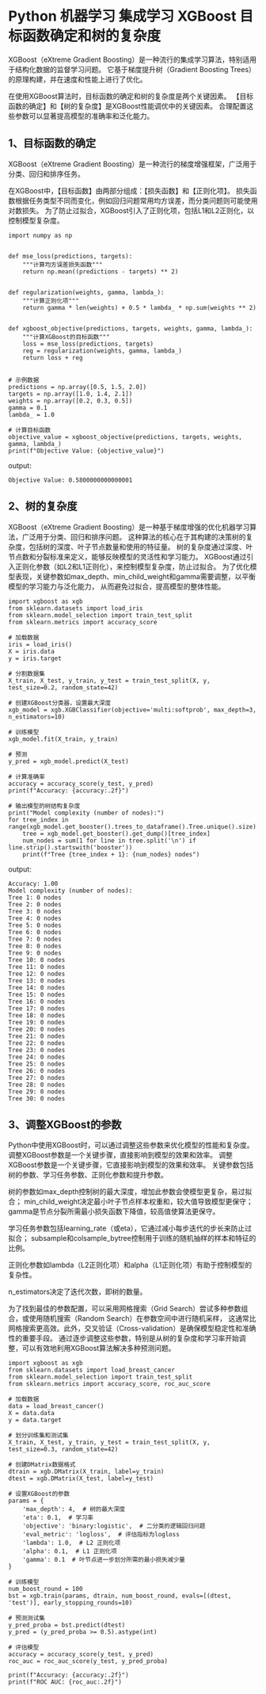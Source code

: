 # Python 机器学习 集成学习 XGBoost 目标函数确定和树的复杂度

XGBoost（eXtreme Gradient Boosting）是一种流行的集成学习算法，特别适用于结构化数据的监督学习问题。
它基于梯度提升树（Gradient Boosting Trees）的原理构建，并在速度和性能上进行了优化。

在使用XGBoost算法时，目标函数的确定和树的复杂度是两个关键因素。
【目标函数的确定】和【树的复杂度】是XGBoost性能调优中的关键因素。
合理配置这些参数可以显著提高模型的准确率和泛化能力。

## 1、目标函数的确定
XGBoost（eXtreme Gradient Boosting）是一种流行的梯度增强框架，广泛用于分类、回归和排序任务。

在XGBoost中，【目标函数】由两部分组成：【损失函数】和【正则化项】。
损失函数根据任务类型不同而变化，例如回归问题常用均方误差，而分类问题则可能使用对数损失。
为了防止过拟合，XGBoost引入了正则化项，包括L1和L2正则化，以控制模型复杂度。

```text
import numpy as np


def mse_loss(predictions, targets):
    """计算均方误差损失函数"""
    return np.mean((predictions - targets) ** 2)


def regularization(weights, gamma, lambda_):
    """计算正则化项"""
    return gamma * len(weights) + 0.5 * lambda_ * np.sum(weights ** 2)


def xgboost_objective(predictions, targets, weights, gamma, lambda_):
    """计算XGBoost的目标函数"""
    loss = mse_loss(predictions, targets)
    reg = regularization(weights, gamma, lambda_)
    return loss + reg


# 示例数据
predictions = np.array([0.5, 1.5, 2.0])
targets = np.array([1.0, 1.4, 2.1])
weights = np.array([0.2, 0.3, 0.5])
gamma = 0.1
lambda_ = 1.0

# 计算目标函数
objective_value = xgboost_objective(predictions, targets, weights, gamma, lambda_)
print(f"Objective Value: {objective_value}")
```
output:
```text
Objective Value: 0.5800000000000001
```

## 2、树的复杂度
XGBoost（eXtreme Gradient Boosting）是一种基于梯度增强的优化机器学习算法，广泛用于分类、回归和排序问题。
这种算法的核心在于其构建的决策树的复杂度，包括树的深度、叶子节点数量和使用的特征量。
树的复杂度通过深度、叶节点数和分裂标准来定义，能够反映模型的灵活性和学习能力。
XGBoost通过引入正则化参数（如L2和L1正则化），来控制模型复杂度，防止过拟合。
为了优化模型表现，关键参数如max_depth、min_child_weight和gamma需要调整，以平衡模型的学习能力与泛化能力，
从而避免过拟合，提高模型的整体性能。

```text
import xgboost as xgb
from sklearn.datasets import load_iris
from sklearn.model_selection import train_test_split
from sklearn.metrics import accuracy_score

# 加载数据
iris = load_iris()
X = iris.data
y = iris.target

# 分割数据集
X_train, X_test, y_train, y_test = train_test_split(X, y, test_size=0.2, random_state=42)

# 创建XGBoost分类器，设置最大深度
xgb_model = xgb.XGBClassifier(objective='multi:softprob', max_depth=3, n_estimators=10)

# 训练模型
xgb_model.fit(X_train, y_train)

# 预测
y_pred = xgb_model.predict(X_test)

# 计算准确率
accuracy = accuracy_score(y_test, y_pred)
print(f"Accuracy: {accuracy:.2f}")

# 输出模型的树结构复杂度
print("Model complexity (number of nodes):")
for tree_index in range(xgb_model.get_booster().trees_to_dataframe().Tree.unique().size):
    tree = xgb_model.get_booster().get_dump()[tree_index]
    num_nodes = sum(1 for line in tree.split('\n') if line.strip().startswith('booster'))
    print(f"Tree {tree_index + 1}: {num_nodes} nodes")
```
output:
```text
Accuracy: 1.00
Model complexity (number of nodes):
Tree 1: 0 nodes
Tree 2: 0 nodes
Tree 3: 0 nodes
Tree 4: 0 nodes
Tree 5: 0 nodes
Tree 6: 0 nodes
Tree 7: 0 nodes
Tree 8: 0 nodes
Tree 9: 0 nodes
Tree 10: 0 nodes
Tree 11: 0 nodes
Tree 12: 0 nodes
Tree 13: 0 nodes
Tree 14: 0 nodes
Tree 15: 0 nodes
Tree 16: 0 nodes
Tree 17: 0 nodes
Tree 18: 0 nodes
Tree 19: 0 nodes
Tree 20: 0 nodes
Tree 21: 0 nodes
Tree 22: 0 nodes
Tree 23: 0 nodes
Tree 24: 0 nodes
Tree 25: 0 nodes
Tree 26: 0 nodes
Tree 27: 0 nodes
Tree 28: 0 nodes
Tree 29: 0 nodes
Tree 30: 0 nodes
```

## 3、调整XGBoost的参数
Python中使用XGBoost时，可以通过调整这些参数来优化模型的性能和复杂度。
调整XGBoost参数是一个关键步骤，直接影响到模型的效果和效率。
调整XGBoost参数是一个关键步骤，它直接影响到模型的效果和效率。
关键参数包括树的参数、学习任务参数、正则化参数和提升参数。

树的参数如max_depth控制树的最大深度，增加此参数会使模型更复杂，易过拟合；
min_child_weight决定最小叶子节点样本权重和，较大值导致模型更保守；
gamma是节点分裂所需最小损失函数下降值，较高值使算法更保守。

学习任务参数包括learning_rate（或eta），它通过减小每步迭代的步长来防止过拟合；
subsample和colsample_bytree控制用于训练的随机抽样的样本和特征的比例。

正则化参数如lambda（L2正则化项）和alpha（L1正则化项）有助于控制模型的复杂性。

n_estimators决定了迭代次数，即树的数量。

为了找到最佳的参数配置，可以采用网格搜索（Grid Search）尝试多种参数组合，或使用随机搜索（Random Search）在参数空间中进行随机采样，
这通常比网格搜索更高效。此外，交叉验证（Cross-validation）是确保模型稳定性和准确性的重要手段。
通过逐步调整这些参数，特别是从树的复杂度和学习率开始调整，可以有效地利用XGBoost算法解决多种预测问题。

```text
import xgboost as xgb
from sklearn.datasets import load_breast_cancer
from sklearn.model_selection import train_test_split
from sklearn.metrics import accuracy_score, roc_auc_score

# 加载数据
data = load_breast_cancer()
X = data.data
y = data.target

# 划分训练集和测试集
X_train, X_test, y_train, y_test = train_test_split(X, y, test_size=0.3, random_state=42)

# 创建DMatrix数据格式
dtrain = xgb.DMatrix(X_train, label=y_train)
dtest = xgb.DMatrix(X_test, label=y_test)

# 设置XGBoost的参数
params = {
    'max_depth': 4,  # 树的最大深度
    'eta': 0.1,  # 学习率
    'objective': 'binary:logistic',  # 二分类的逻辑回归问题
    'eval_metric': 'logloss',  # 评估指标为logloss
    'lambda': 1.0,  # L2 正则化项
    'alpha': 0.1,  # L1 正则化项
    'gamma': 0.1  # 叶节点进一步划分所需的最小损失减少量
}

# 训练模型
num_boost_round = 100
bst = xgb.train(params, dtrain, num_boost_round, evals=[(dtest, 'test')], early_stopping_rounds=10)

# 预测测试集
y_pred_proba = bst.predict(dtest)
y_pred = (y_pred_proba >= 0.5).astype(int)

# 评估模型
accuracy = accuracy_score(y_test, y_pred)
roc_auc = roc_auc_score(y_test, y_pred_proba)

print(f"Accuracy: {accuracy:.2f}")
print(f"ROC AUC: {roc_auc:.2f}")
```
